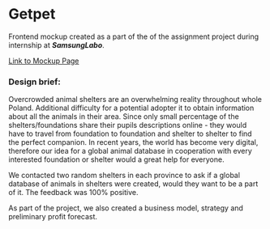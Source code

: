 # Getpet

Frontend mockup created as a part of the of the assignment project during internship at ***SamsungLabo***.

[Link to Mockup Page](https://avenazim.github.io/Getpet/)


### Design brief:

Overcrowded animal shelters are an overwhelming reality throughout whole Poland. Additional difficulty for a potential adopter it to obtain information about all the animals in their area. Since only small percentage of the shelters/foundations share their pupils descriptions online -  they would have to travel from foundation to foundation and shelter to shelter to find the perfect companion. In recent years, the world has become very digital, therefore our idea for a global animal database in cooperation with every interested foundation or shelter would a great help for everyone.

We contacted two random shelters in each province to ask if a global database of animals in shelters were created, would they want to be a part of it. The feedback was 100% positive.

As part of the project, we also created a business model, strategy and preliminary profit forecast.
